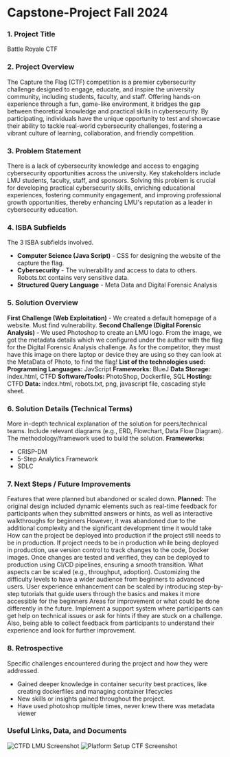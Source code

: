 # Capstone-Project Fall 2024

### 1. Project Title
Battle Royale CTF

### 2. Project Overview
The Capture the Flag (CTF) competition is a premier cybersecurity challenge designed to engage, educate, and inspire the university community, including students, faculty, and staff. Offering hands-on experience through a fun, game-like environment, it bridges the gap between theoretical knowledge and practical skills in cybersecurity. By participating, individuals have the unique opportunity to test and showcase their ability to tackle real-world cybersecurity challenges, fostering a vibrant culture of learning, collaboration, and friendly competition.

### 3. Problem Statement
There is a lack of cybersecurity knowledge and access to engaging cybersecurity opportunities across the university. Key stakeholders include LMU students, faculty, staff, and sponsors. Solving this problem is crucial for developing practical cybersecurity skills, enriching educational experiences, fostering community engagement, and improving professional growth opportunities, thereby enhancing LMU's reputation as a leader in cybersecurity education.

### 4. ISBA Subfields
The 3 ISBA subfields involved.
  - **Computer Science (Java Script)** - CSS for designing the website of the capture the flag. 
  - **Cybersecurity** - The vulnerability and access to data to others. Robots.txt contains very sensitive data. 
  - **Structured Query Language**  - Meta Data and Digital Forensic Analysis

### 5. Solution Overview
**First Challenge (Web Exploitation)** - We created a default homepage of a website. Must find vulnerability. 
**Second Challenge (Digital Forensic Analysis)**  - We used Photoshop to create an LMU logo. From the image, we got the metadata details which we configured under the author with the flag for the Digital Forensic Analysis challenge. 
As for the competitor, they must have this image on there laptop or device they are using so they can look at the MetaData of Photo, to find the flag!
**List of the technologies used:**
**Programming Languages:** JavScript 
**Frameworks:** BlueJ
**Data Storage:** index.html, CTFD
**Software/Tools:** PhotoShop, Dockerfile, SQL
**Hosting:** CTFD
**Data:** index.html, robots.txt, png, javascript file, cascading style sheet.

### 6. Solution Details (Technical Terms)
More in-depth technical explanation of the solution for peers/technical teams.
Include relevant diagrams (e.g., ERD, Flowchart, Data Flow Diagram).
The methodology/framework used to build the solution. 
**Frameworks:**
  - CRISP-DM
  - 5-Step Analytics Framework
  - SDLC

### 7. Next Steps / Future Improvements
Features that were planned but abandoned or scaled down.
**Planned:** The original design included dynamic elements such as real-time feedback for participants when they submitted answers or hints, as well as interactive walkthroughs for beginners
However, it was abandoned due to the additional complexity and the significant development time it would take
How can the project be deployed into production if the project still needs to be in production.
If project needs to be in production while being deployed in production, use version control to track changes to the code, Docker images. Once changes are tested and verified, they can be deployed to production using CI/CD pipelines, ensuring a smooth transition.
What aspects can be scaled (e.g., throughput, adoption).
Customizing the difficulty levels to have a wider audience from beginners to advanced users. 
User experience enhancement can be scaled by introducing step-by-step tutorials that guide users through the basics and makes it more accessible for the beginners
Areas for improvement or what could be done differently in the future.
Implement a support system where participants can get help on technical issues or ask for hints if they are stuck on a challenge. Also, being able to collect feedback from participants to understand their experience and look for further improvement. 

### 8. Retrospective
Specific challenges encountered during the project and how they were addressed.
  - Gained deeper knowledge in container security best practices, like creating dockerfiles and managing container lifecycles 
  - New skills or insights gained throughout the project.
  - Have used photoshop multiple times, never knew there was metadata viewer 


### Useful Links, Data, and Documents
![CTFD LMU Screenshot](https://github.com/user-attachments/assets/33e72c39-85ce-4eaf-9fc9-3346dcf3cc7e)
![Platform Setup CTF Screenshot](https://github.com/user-attachments/assets/649e8795-8bb7-48c1-9fbc-558ac25331b2)

